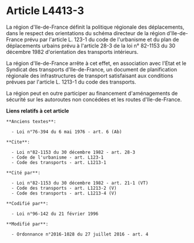 # Article L4413-3

La région d'Ile-de-France définit la politique régionale des déplacements, dans le respect des orientations du schéma
directeur de la région d'Ile-de-France prévu par l'article L. 123-1 du code de l'urbanisme et du plan de déplacements urbains
prévu à l'article 28-3 de la loi n° 82-1153 du 30 décembre 1982 d'orientation des transports intérieurs. 

La région d'Ile-de-France arrête à cet effet, en association avec l'Etat et le Syndicat des transports d'Ile-de-France, un
document de planification régionale des infrastructures de transport satisfaisant aux conditions prévues par l'article L.
1213-1 du code des transports. 

La région peut en outre participer au financement d'aménagements de sécurité sur les autoroutes non concédées et les routes
d'Ile-de-France.

**Liens relatifs à cet article**

	**Anciens textes**:

	  - Loi n°76-394 du 6 mai 1976 - art. 6 (Ab)

	**Cite**:

	  - Loi n°82-1153 du 30 décembre 1982 - art. 28-3
	  - Code de l'urbanisme - art. L123-1
	  - Code des transports - art. L1213-1

	**Cité par**:

	  - Loi n°82-1153 du 30 décembre 1982 - art. 21-1 (VT)
	  - Code des transports - art. L1213-2 (V)
	  - Code des transports - art. L1213-4 (V)

	**Codifié par**:

	  - Loi n°96-142 du 21 février 1996

	**Modifié par**:

	  - Ordonnance n°2016-1028 du 27 juillet 2016 - art. 4
